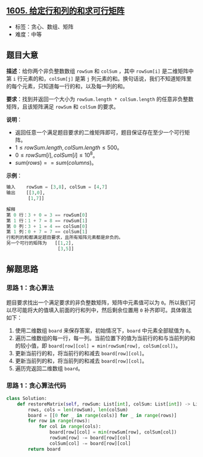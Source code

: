 ## [1605. 给定行和列的和求可行矩阵](https://leetcode.cn/problems/find-valid-matrix-given-row-and-column-sums/)

- 标签：贪心、数组、矩阵
- 难度：中等

## 题目大意

**描述**：给你两个非负整数数组 `rowSum` 和 `colSum` ，其中 `rowSum[i]` 是二维矩阵中第 `i` 行元素的和，`colSum[j]` 是第 `j` 列元素的和。换句话说，我们不知道矩阵里的每个元素，只知道每一行的和，以及每一列的和。

**要求**：找到并返回一个大小为 `rowSum.length * colSum.length` 的任意非负整数矩阵，且该矩阵满足 `rowSum` 和 `colSum` 的要求。

**说明**：

- 返回任意一个满足题目要求的二维矩阵即可，题目保证存在至少一个可行矩阵。
- $1 \le rowSum.length, colSum.length \le 500$。
- $0 \le rowSum[i], colSum[i] \le 10^8$。
- $sum(rows) == sum(columns)$。

**示例**：

```Python
输入    rowSum = [3,8], colSum = [4,7]
输出    [[3,0],
        [1,7]]

解释
第 0 行：3 + 0 = 3 == rowSum[0]
第 1 行：1 + 7 = 8 == rowSum[1]
第 0 列：3 + 1 = 4 == colSum[0]
第 1 列：0 + 7 = 7 == colSum[1]
行和列的和都满足题目要求，且所有矩阵元素都是非负的。
另一个可行的矩阵为   [[1,2],
                   [3,5]]
```

## 解题思路

### 思路 1：贪心算法

题目要求找出一个满足要求的非负整数矩阵，矩阵中元素值可以为 `0`。所以我们可以尽可能将大的值填入前面的行和列中，然后剩余位置用 `0` 补齐即可。具体做法如下：

1. 使用二维数组 `board` 来保存答案，初始情况下，`board` 中元素全部赋值为 `0`。
2. 遍历二维数组的每一行，每一列。当前位置下的值为当前行的和与当前列的和的较小值，即 `board[row][col] = min(rowSum[row], colSum[col])`。
3. 更新当前行的和，将当前行的和减去 `board[row][col]`。
4. 更新当前列的和，将当前列的和减去 `board[row][col]`。
5. 遍历完返回二维数组 `board`。

### 思路 1：贪心算法代码

```Python
class Solution:
    def restoreMatrix(self, rowSum: List[int], colSum: List[int]) -> List[List[int]]:
        rows, cols = len(rowSum), len(colSum)
        board = [[0 for _ in range(cols)] for _ in range(rows)]
        for row in range(rows):
            for col in range(cols):
                board[row][col] = min(rowSum[row], colSum[col])
                rowSum[row] -= board[row][col]
                colSum[col] -= board[row][col]
        return board
```
